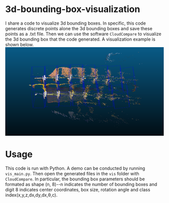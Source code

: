 # 3d-bounding-box-visualization
I share a code to visualize 3d bounding boxes. In specific, this code generates discrete points alone the 3d bounding boxes and save these points as a .txt file. Then we can use the software `CloudCompare` to visualize the 3d bounding box that the code generated. A visualization example is shown below.
![](https://github.com/Prominem/3d-bounding-box-visualization/blob/master/3dbboxes.png)
# Usage
This code is run with Python. A demo can be conducted by running `vis_main.py`. Then open the generated files in the `vis` folder with `CloudCompare`. In particular, the bounding box parameters should be formated as shape (n, 8)--n indicates the number of bounding boxes and digit 8 indicates center coordinates, box size, rotation angle and class index(x,y,z,dx,dy,dx,θ,c).

